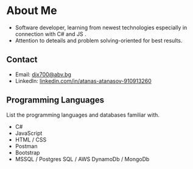 # About Me

- Software developer, learning from newest technologies especially in connection with C# and JS .
- Attention to deteails and problem solving-oriented for best results.

## Contact

- Email: [djx700@abv.bg](mailto:djx700@abv.bg)
- LinkedIn: [linkedin.com/in/atanas-atanasov-910913260](https://www.linkedin.com/in/atanas-atanasov-910913260)

## Programming Languages

List the programming languages and databases familiar with. 

- C#
- JavaScript 
- HTML / CSS
- Postman
- Bootstrap
- MSSQL /  Postgres SQL / AWS DynamoDb / MongoDb 

